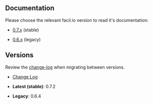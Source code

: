 ## Documentation

Please choose the relevant facil.io version to read it's documentation:

* [0.7.x](/0.7.x/index) (stable)

* [0.6.x](/0.6.x/index) (legacy)

## Versions

Review the [change-log](changelog) when migrating between versions.

* [Change Log](changelog)

* **Latest (stable)**: 0.7.2

* **Legacy**: 0.6.4


